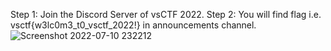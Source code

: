 Step 1: Join the Discord Server of vsCTF 2022.
Step 2: You will find flag i.e. vsctf{w3lc0m3_t0_vsctf_2022!} in announcements channel.
![Screenshot 2022-07-10 232212](https://user-images.githubusercontent.com/90497253/178156360-4b72d855-4c31-464e-80ba-b34989ab8271.png)
